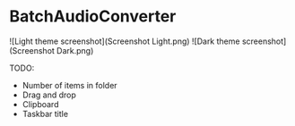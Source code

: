 # BatchAudioConverter

![Light theme screenshot](Screenshot Light.png)
![Dark theme screenshot](Screenshot Dark.png)	

TODO:
* Number of items in folder
* Drag and drop
* Clipboard
* Taskbar title